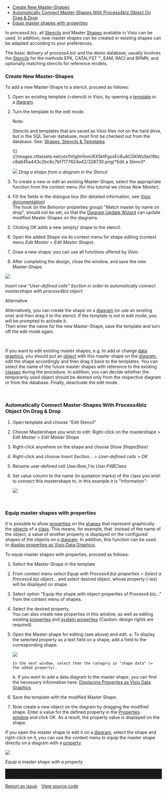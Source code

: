 
-   [Create New Master-Shapes](#create-new-master-shapes)
-   [Automatically Connect Master-Shapes With Process4bIz Object On Drag
    & Drop](#automatically-connect-master-shapes-with-process4biz-object-on-drag--drop)
-   [Equip master shapes with properties](#equip-master-shapes-with-propertiess)


In process4.biz, all [Stencils](shapes-stencils-and-templates) and
Master [Shapes](shapes-stencils-and-templates) available in Visio can be
used. In addition, new master shapes can be created or existing shapes
can be adapted according to your preferences.

The basic delivery of process4.biz and the demo database, usually involves the [Stencils](shapes-stencils-and-templates) for the methods EPK, CATALYST ™, EAM, RACI and BPMN, and optionally matching stencils for reference models.

### Create New Master-Shapes

To add a new Master-Shape to a stencil, proceed as follows:

1.  Open an existing template (=stencil) in Visio, by opening
    a [template](shapes-stencils-and-templates) or a [diagram](diagram).
2.  Turn the template to the edit mode.

    <div class="info">
    Note:

    Stencils and templates that are saved as Visio files not on the hard
    drive, but in the SQL Server database, must first be checked out
    from the database. See: [Shapes, Stencils &
    Templates](shapes-stencils-and-templates)
    </div>
    ![](//images.ctfassets.net/utx1h0gfm1om/6XSktFgosEc6uACGKWoSeI/9bcc8a645a443c2bc8c7bf7177624a42/328730.png)*Edit a Stencil*  
    
    ![](//images.ctfassets.net/utx1h0gfm1om/5kkumzWlRS8kIaisMOukgC/7a53ea61dab99bfd2c1a70b455afa59a/328716.png)
*Drag a shape from a diagram in the Stencil*

3.  To create a new or edit an existing Master-Shape, select the
    appropriate function from the context menu (for this tutorial we
    chose *New Master*).
4.  Fill the fields in the dialogue box (for detailed information, see
    [Visio documentation](https://msdn.microsoft.com/en-us/library/office/fp161226.aspx))  
    The hook (in the *Behavior* properties group) "Match master by name
    on drop", should not be set, so that the [Diagram Update
    Wizard](diagram-update) can update modified Master Shapes on the
    diagrams.

5.  Clicking OK adds a new (empty) shape to the stencil.
6.  Open the added Shape via its context menu for shape editing (context
    menu *Edit Master &gt; Edit Master Shape*).

7.  Draw a new shape; you can use all functions offered by Visio.

8.  After completing the design, close the window, and save the new
    Master-Shape.

*![](//images.ctfassets.net/utx1h0gfm1om/5TRROO2FPOcEKUmSOU4OCw/5c7fb76183f23f184cd1202f5a44be84/329441.png)*

*Insert new "User-defined cells" Section in order to automatically connect mastershape with process4biz object*
 

<div class="success">
  Alternative

Alternatively, you can create the shape on a [diagram](diagram) (or use
an existing one) and then drag it to the stencil. If the template is not
in edit mode, you will be prompted to activate it.  
Then enter the name for the new Master-Shape, save the template and turn
off the edit mode again.
</div>

 

If you want to edit existing master shapes, e.g. to add or change [data
graphics](displaying-properties-as-visio-data-graphics), you should put
an [object](object) with this master shape on the [diagram](diagram),
edit the shape accordingly and then drag it back to the templates. You
can select the name of the future master shapes with reference to the
existing [classes](class) during the procedure. In addition, you can
decide whether the temporarily used object should be deleted only from
the respective diagram or from the database. Finally, deactivate the
edit mode.

 

### Automatically Connect Master-Shapes With Process4bIz Object On Drag & Drop

1.  Open template and choose "Edit Stencil"
2.  Choose Mastershape you wish to edit: Right-click on the
    mastershape &gt; *Edit Master* &gt; *Edit Master Shape*
3.  Right-click anywhere on the shape and choose *Show ShapeSheet*
4.  Right-click and choose *Insert Section...* &gt; *User-defined
    cells* &gt; *OK*
5.  Rename user-defined cell *User.Row\_1* to *User.P4BClass*
6.  Set value column to the name (in quotation marks) of the class you
    wish to connect this mastershape to, in this example it is
    "Information":  
      
    ![](//images.ctfassets.net/utx1h0gfm1om/323HzSTGjS0gGGQyyQy6UC/65d443a1df9260f4f099d7e9cdce32b8/329203.png)

 

### Equip master shapes with properties

It is possible to show [properties](property-group-and-property) on
the [shapes](shapes-stencils-and-templates) that represent graphically
the [objects](object) of a [class](class). This means, for example, that
 instead of the name of the object, a value of another property is
displayed on the configured shapes of the objects on
a [diagram](diagram). In addition, this function can be used to [display
properties as Visio Data
Graphics](displaying-properties-as-visio-data-graphics).

To equip master shapes with properties, proceed as follows:

1.  Select the Master-Shape in the template
2.  From context menu select *Equip with Process4.biz-properties* &gt;
    *Select a Process4.biz object...* and select desired object, whose
    property (-ies) will be displayed on shape.
3.  Select option "Equip the shape with object-properties of
    Process4.biz..." from the context menu of shapes.
4.  Select the desired property.  
    You can also create new properties in this window, as well as
    editing existing [properties](property-group-and-property) and [system
    properties](system-properties) (Caution: design rights are
    required).
5.  Open the Master-shape for editing (see above) and edit.
    a.  To display the selected property as a text field on a shape, add        a field to the corresponding shape:

       ![](//images.ctfassets.net/utx1h0gfm1om/1siaS3f5vCGaEkIiKsQeI2/db0aee68f6b2cdb193a40ecfae88288e/328775.png)

        In the next window, select then the category in "shape data" (=
        the added property).

    b.  If you want to add a data diagram to the master shape, you can
        find the necessary information here: [Displaying Properties as
        Visio Data Graphics](displaying-properties-as-visio-data-graphics)

6.  Save the template with the modified Master Shape.

7.  Now create a new object on the diagram by dragging the modified
    shape. Enter a value for the defined property in the [Properties
    window](properties-dialog-box) and click OK. As a result, the
    property value is displayed on the shape.

If you open the master shape to edit it on a [diagram](diagram), select
the shape and right-click on it, you can use the context menu to equip
the master shape directly on a diagram with
a [property](property-group-and-property).

![](//images.ctfassets.net/utx1h0gfm1om/1pgw7Tb7hK28qs8MAAmkcI/c42bb9f012700b4f30a7fbe90e6337e9/328773.png)

*Equip a master shape with a property*
<hr style="padding-top:2rem" />
<a href="https://github.com/process4/docs/issues" target="_blank" class="bgw btn btn-primary btn-lg shadow-sm">Report an issue</a>
<a href="https://github.com/process4/docs" target="_blank" class="bgw btn btn-primary btn-lg shadow-sm" style="margin-left:10px;">View source code</a>